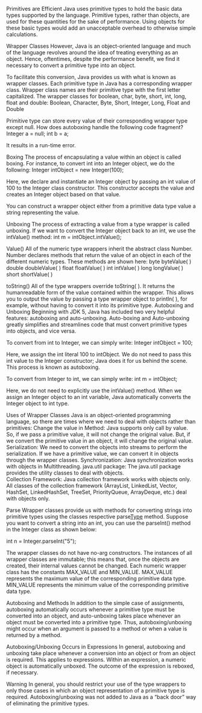 Primitives are Efficient
Java uses primitive types to hold the basic data types supported by the language. Primitive types, rather than objects, are used for these quantities for the sake of performance. Using objects for these basic types would add an unacceptable overhead to otherwise simple calculations.

Wrapper Classes
However, Java is an object-oriented language and much of the language revolves around the idea of treating everything as an object. Hence, oftentimes, despite the performance benefit, we find it necessary to convert a primitive type into an object.

To facilitate this conversion, Java provides us with what is known as wrapper classes.
Each primitive type in Java has a corresponding wrapper class.
Wrapper class names are their primitive type with the first letter capitalized.
The wrapper classes for boolean, char, byte, short, int, long, float and double:
Boolean, Character, Byte, Short, Integer, Long, Float and Double

Primitive type can store every value of their corresponding wrapper type except null.
How does autoboxing handle the following code fragment?
Integer a = null;
int b = a;

It results in a run-time error.


Boxing
The process of encapsulating a value within an object is called boxing.
For instance, to convert int into an Integer object, we do the following:
Integer intObject = new Integer(100);

Here, we declare and instantiate an Integer object by passing an int value of 100 to the Integer class constructor. This constructor accepts the value and creates an Integer object based on that value.

You can construct a wrapper object either from
a primitive data type value
a string representing the value.

Unboxing
The process of extracting a value from a type wrapper is called unboxing.
If we want to convert the Integer object back to an int, we use the intValue() method:
int m = intObject.intValue();

<type>Value()
All of the numeric type wrappers inherit the abstract class Number. Number declares methods that return the value of an object in each of the different numeric types. These methods are shown here:
byte byteValue( )
double doubleValue( )
float floatValue( )
int intValue( )
long longValue( )
short shortValue( )

toString()
All of the type wrappers override toString( ). It returns the humanreadable form of the value contained within the wrapper. This allows you to output the value by passing a type wrapper object to println( ), for example, without having to convert it into its primitive type.
Autoboxing and Unboxing
Beginning with JDK 5, Java has included two very helpful features: autoboxing and auto-unboxing. Auto-boxing and Auto-unboxing greatly simplifies and streamlines code that must convert primitive types into objects, and vice versa.

To convert from int to Integer, we can simply write:
Integer intObject = 100;

Here, we assign the int literal 100 to intObject. We do not need to pass this int value to the Integer constructor; Java does it for us behind the scene. This process is known as autoboxing.

To convert from Integer to int, we can simply write:
int m = intObject;

Here, we do not need to explicitly use the intValue() method. When we assign an Integer object to an int variable, Java automatically converts the Integer object to int type.  


Uses of Wrapper Classes
Java is an object-oriented programming language, so there are times where we need to deal with objects rather than primitives:
Change the value in Method: Java supports only call by value. So, if we pass a primitive value, it will not change the original value. But, if we convert the primitive value in an object, it will change the original value.
Serialization: We need to convert the objects into streams to perform the serialization. If we have a primitive value, we can convert it in objects through the wrapper classes.
    Synchronization: Java synchronization works with objects in Multithreading.
    java.util package: The java.util package provides the utility classes to deal with objects.    
Collection Framework: Java collection framework works with objects only. All classes of the collection framework (ArrayList, LinkedList, Vector, HashSet, LinkedHashSet, TreeSet, PriorityQueue, ArrayDeque, etc.) deal with objects only.


Parse
Wrapper classes provide us with methods for converting strings into primitive types using the classes respective parse[Type]() method. Suppose you want to convert a string into an int, you can use the parseInt() method in the Integer class as shown below:

int n = Integer.parseInt("5");

The wrapper classes do not have no-arg constructors.
The instances of all wrapper classes are immutable; this means that, once the objects are created, their internal values cannot be changed.
Each numeric wrapper class has the constants MAX_VALUE and MIN_VALUE.
MAX_VALUE represents the maximum value of the corresponding primitive data type.
MIN_VALUE represents the minimum value of the corresponding primitive data type.





Autoboxing and Methods
In addition to the simple case of assignments, autoboxing automatically occurs whenever a primitive type must be converted into an object, and auto-unboxing takes place whenever an object must be converted into a primitive type. Thus, autoboxing/unboxing might occur when an argument is passed to a method or when a value is returned by a method.

Autoboxing/Unboxing Occurs in Expressions
In general, autoboxing and unboxing take place whenever a conversion into an object or from an object is required. This applies to expressions. Within an expression, a numeric object is automatically unboxed. The outcome of the expression is reboxed, if necessary.

Warning
In general, you should restrict your use of the type wrappers to only those cases in which an object representation of a primitive type is required. Autoboxing/unboxing was not added to Java as a “back door” way of eliminating the primitive types.
